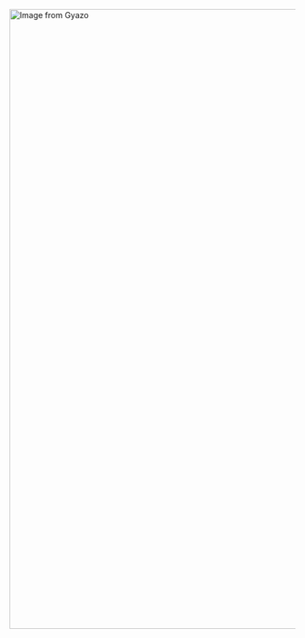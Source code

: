 <a href="https://gyazo.com/ed9635d0c08c9f7621045fccd9772f0a"><img src="https://i.gyazo.com/ed9635d0c08c9f7621045fccd9772f0a.png" alt="Image from Gyazo" width="1091"/></a>
